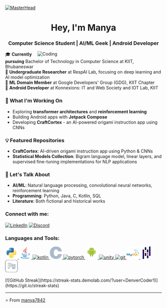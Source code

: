 [![MasterHead](https://64.media.tumblr.com/68ff9eff3afa7fac802d591fb85dd2fe/66d812690fd3a611-90/s1280x1920/a3f2dc5aa39bbd9c29ba00cddb8f28d2c7023ec8.png)](https://github.com/manya7842)

<h1 align="center">Hey, I'm Manya</h1>
<h3 align="center">Computer Science Student | AI/ML Geek | Android Developer</h3>

<img align="right" alt="Coding" width="400" src="https://i.pinimg.com/736x/7f/15/da/7f15da5e8691e2bb7c19a0261341b269.jpg">

🎓 **Currently pursuing** Bachelor of Technology in Computer Science at KIIT, Bhubaneswar  
🔬 **Undergraduate Researcher** at RespAI Lab, focusing on deep learning and AI model optimization  
🤖 **ML Domain Member** at Google Developers' Group (GDG), KIIT Chapter  
📱 **Android Developer** at Konnexions: IT and Web Society and IOT Lab, KIIT

### 🚀 What I'm Working On
-  Exploring **transformer architectures** and **reinforcement learning**
-  Building Android apps with **Jetpack Compose**
-  Developing **CraftCortex** - an AI-powered origami instruction app using CNNs

### 💡 Featured Repositories
- **CraftCortex**: AI-driven origami instruction app using Python & CNNs
- **Statistical Models Collection**: Bigram language model, linear layers, and supervised fine-tuning implementations for NLP applications

### 💬 Let's Talk About
- **AI/ML**: Natural language processing, convolutional neural networks, reinforcement learning
- **Programming**: Python, Java, C, Kotlin, SQL
- **Literature**: Both fictional and historical works

<h3 align="left">Connect with me:</h3>
<p align="left">
<a href="https://www.linkedin.com/in/manya-pandey" target="blank"><img align="center" src="https://raw.githubusercontent.com/rahuldkjain/github-profile-readme-generator/master/src/images/icons/Social/linked-in-alt.svg" alt="LinkedIn" height="30" width="40" /></a>
<a href="https://discord.gg/thechaoticbastard" target="blank"><img align="center" src="https://raw.githubusercontent.com/rahuldkjain/github-profile-readme-generator/master/src/images/icons/Social/discord.svg" alt="Discord" height="30" width="40" /></a>
</p>

<h3 align="left">Languages and Tools:</h3>
<p align="left">
<a href="https://www.python.org" target="_blank" rel="noreferrer"> <img src="https://raw.githubusercontent.com/devicons/devicon/master/icons/python/python-original.svg" alt="python" width="40" height="40"/> </a>
<a href="https://www.java.com" target="_blank" rel="noreferrer"> <img src="https://raw.githubusercontent.com/devicons/devicon/master/icons/java/java-original.svg" alt="java" width="40" height="40"/> </a>
<a href="https://kotlinlang.org" target="_blank" rel="noreferrer"> <img src="https://www.vectorlogo.zone/logos/kotlinlang/kotlinlang-icon.svg" alt="kotlin" width="40" height="40"/> </a>
<a href="https://www.cprogramming.com/" target="_blank" rel="noreferrer"> <img src="https://raw.githubusercontent.com/devicons/devicon/master/icons/c/c-original.svg" alt="c" width="40" height="40"/> </a>
<a href="https://pytorch.org/" target="_blank" rel="noreferrer"> <img src="https://www.vectorlogo.zone/logos/pytorch/pytorch-icon.svg" alt="pytorch" width="40" height="40"/> </a>
<a href="https://developer.android.com" target="_blank" rel="noreferrer"> <img src="https://raw.githubusercontent.com/devicons/devicon/master/icons/android/android-original-wordmark.svg" alt="android" width="40" height="40"/> </a>
<a href="https://unity.com/" target="_blank" rel="noreferrer"> <img src="https://www.vectorlogo.zone/logos/unity3d/unity3d-icon.svg" alt="unity" width="40" height="40"/> </a>
<a href="https://git-scm.com/" target="_blank" rel="noreferrer"> <img src="https://www.vectorlogo.zone/logos/git-scm/git-scm-icon.svg" alt="git" width="40" height="40"/> </a>
<a href="https://www.mysql.com/" target="_blank" rel="noreferrer"> <img src="https://raw.githubusercontent.com/devicons/devicon/master/icons/mysql/mysql-original-wordmark.svg" alt="mysql" width="40" height="40"/> </a>
<a href="https://pandas.pydata.org/" target="_blank" rel="noreferrer"> <img src="https://raw.githubusercontent.com/devicons/devicon/2ae2a900d2f041da66e950e4d48052658d850630/icons/pandas/pandas-original.svg" alt="pandas" width="40" height="40"/> </a>
<a href="https://www.photoshop.com/en" target="_blank" rel="noreferrer"> <img src="https://raw.githubusercontent.com/devicons/devicon/master/icons/photoshop/photoshop-line.svg" alt="photoshop" width="40" height="40"/> </a>
</p>

<p>[![GitHub Streak](https://streak-stats.demolab.com/?user=DenverCoder1)](https://git.io/streak-stats)</p>

---
⭐️ From [manya7842](https://github.com/manya7842)
